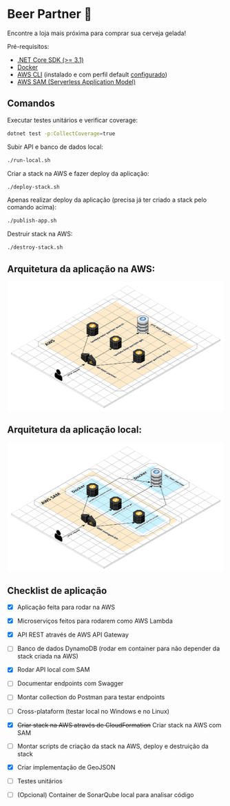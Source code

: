 # Beer Partner :beers:
Encontre a loja mais próxima para comprar sua cerveja gelada!

Pré-requisitos:
- [.NET Core SDK (>= 3.1)][dotnet]
- [Docker][docker]
- [AWS CLI][aws-cli] (instalado e com perfil default [configurado][aws-cli-configuration])
- [AWS SAM (Serverless Application Model)][aws-sam]

## Comandos
Executar testes unitários e verificar coverage:
```bash
dotnet test -p:CollectCoverage=true
```

Subir API e banco de dados local:
```bash
./run-local.sh
```

Criar a stack na AWS e fazer deploy da aplicação:
```bash
./deploy-stack.sh
```

Apenas realizar deploy da aplicação (precisa já ter criado a stack pelo comando acima):
```bash
./publish-app.sh
```

Destruir stack na AWS:
```bash
./destroy-stack.sh
```

## Arquitetura da aplicação na AWS:
![Arquitetura AWS](./assets/beer-partner-aws.png "Arquitetura AWS")

## Arquitetura da aplicação local:
![Arquitetura local](./assets/beer-partner-local.png "Arquitetura local")

## Checklist de aplicação
- [x] Aplicação feita para rodar na AWS
- [x] Microserviços feitos para rodarem como AWS Lambda
- [x] API REST através de AWS API Gateway
- [ ] Banco de dados DynamoDB (rodar em container para não depender da stack criada na AWS)
- [x] Rodar API local com SAM
- [ ] Documentar endpoints com Swagger
- [ ] Montar collection do Postman para testar endpoints
- [ ] Cross-plataform (testar local no Windows e no Linux)
- [x] ~~Criar stack na AWS através de CloudFormation~~ Criar stack na AWS com SAM
- [ ] Montar scripts de criação da stack na AWS, deploy e destruição da stack
- [x] Criar implementação de GeoJSON
- [ ] Testes unitários
- [ ] (Opcional) Container de SonarQube local para analisar código


[dotnet]: https://dotnet.microsoft.com/download
[docker]: https://www.docker.com
[aws-cli]: https://aws.amazon.com/cli/
[aws-sam]: https://aws.amazon.com/pt/serverless/sam/
[aws-cli-configuration]: https://docs.aws.amazon.com/cli/latest/userguide/cli-configure-files.html#cli-configure-files-methods